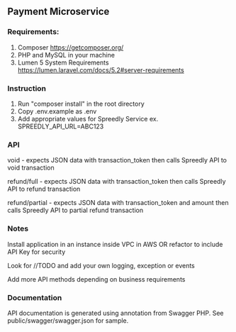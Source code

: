 
## Payment Microservice

### Requirements:

1. Composer https://getcomposer.org/
2. PHP and MySQL in your machine
3. Lumen 5 System Requirements https://lumen.laravel.com/docs/5.2#server-requirements

### Instruction

1. Run "composer install" in the root directory
2. Copy .env.example as .env
3. Add appropriate values for Spreedly Service
ex. SPREEDLY_API_URL=ABC123

### API

void - expects JSON data with transaction_token then calls Spreedly API to void transaction

refund/full - expects JSON data with transaction_token then calls Spreedly API to refund transaction

refund/partial - expects JSON data with transaction_token and amount then calls Spreedly API to partial refund transaction

### Notes

Install application in an instance inside VPC in AWS OR refactor to include API Key for security

Look for //TODO and add your own logging, exception or events

Add more API methods depending on business requirements

### Documentation

API documentation is generated using annotation from Swagger PHP. See public/swagger/swagger.json for sample.
